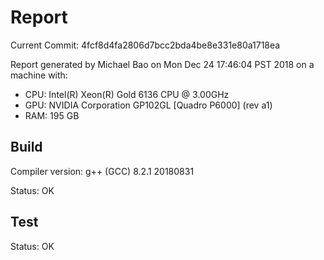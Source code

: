 
# Report

Current Commit: 4fcf8d4fa2806d7bcc2bda4be8e331e80a1718ea

Report generated by Michael Bao on Mon Dec 24 17:46:04 PST 2018 on a machine with:
* CPU: Intel(R) Xeon(R) Gold 6136 CPU @ 3.00GHz
* GPU: NVIDIA Corporation GP102GL [Quadro P6000] (rev a1)
* RAM: 195 GB

## Build

Compiler version: g++ (GCC) 8.2.1 20180831

Status: OK

## Test

Status: OK

